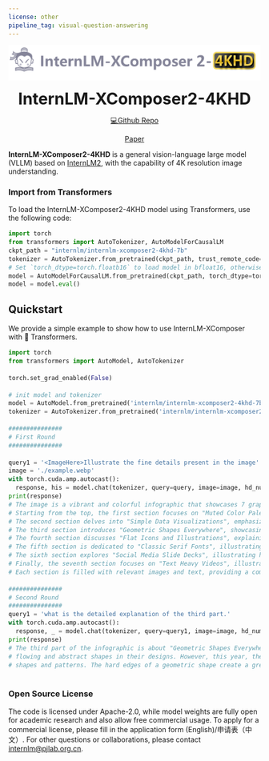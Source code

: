 ```yaml
---
license: other
pipeline_tag: visual-question-answering
---
```



<p align="center">
    <img src="logo_4k_en.png" width="600"/>
<p>

<p align="center">
    <b><font size="6">InternLM-XComposer2-4KHD</font></b> 
<p>

<div align="center">

[💻Github Repo](https://github.com/InternLM/InternLM-XComposer)

[Paper](https://arxiv.org/abs/2401.16420)

</div>

**InternLM-XComposer2-4KHD** is a general vision-language large model (VLLM) based on [InternLM2](https://github.com/InternLM/InternLM), with the capability of 4K resolution image understanding.

### Import from Transformers
To load the InternLM-XComposer2-4KHD model using Transformers, use the following code:
```python
import torch
from transformers import AutoTokenizer, AutoModelForCausalLM
ckpt_path = "internlm/internlm-xcomposer2-4khd-7b"
tokenizer = AutoTokenizer.from_pretrained(ckpt_path, trust_remote_code=True).cuda()
# Set `torch_dtype=torch.floatb16` to load model in bfloat16, otherwise it will be loaded as float32 and might cause OOM Error.
model = AutoModelForCausalLM.from_pretrained(ckpt_path, torch_dtype=torch.bfloat16, trust_remote_code=True).cuda()
model = model.eval()
```

## Quickstart
We provide a simple example to show how to use InternLM-XComposer with 🤗 Transformers.
```python
import torch
from transformers import AutoModel, AutoTokenizer

torch.set_grad_enabled(False)

# init model and tokenizer
model = AutoModel.from_pretrained('internlm/internlm-xcomposer2-4khd-7b', torch_dtype=torch.bfloat16, trust_remote_code=True).cuda().eval()
tokenizer = AutoTokenizer.from_pretrained('internlm/internlm-xcomposer2-4khd-7b', trust_remote_code=True)

###############
# First Round
###############

query1 = '<ImageHere>Illustrate the fine details present in the image'
image = './example.webp'
with torch.cuda.amp.autocast():
  response, his = model.chat(tokenizer, query=query, image=image, hd_num=55, history=[], do_sample=False, num_beams=3)
print(response)
# The image is a vibrant and colorful infographic that showcases 7 graphic design trends that will dominate in 2021. The infographic is divided into 7 sections, each representing a different trend. 
# Starting from the top, the first section focuses on "Muted Color Palettes", highlighting the use of muted colors in design.
# The second section delves into "Simple Data Visualizations", emphasizing the importance of easy-to-understand data visualizations. 
# The third section introduces "Geometric Shapes Everywhere", showcasing the use of geometric shapes in design. 
# The fourth section discusses "Flat Icons and Illustrations", explaining how flat icons and illustrations are being used in design. 
# The fifth section is dedicated to "Classic Serif Fonts", illustrating the resurgence of classic serif fonts in design.
# The sixth section explores "Social Media Slide Decks", illustrating how slide decks are being used on social media. 
# Finally, the seventh section focuses on "Text Heavy Videos", illustrating the trend of using text-heavy videos in design. 
# Each section is filled with relevant images and text, providing a comprehensive overview of the 7 graphic design trends that will dominate in 2021.

###############
# Second Round
###############
query1 = 'what is the detailed explanation of the third part.'
with torch.cuda.amp.autocast():
  response, _ = model.chat(tokenizer, query=query1, image=image, hd_num=55, history=his, do_sample=False, num_beams=3)
print(response)
# The third part of the infographic is about "Geometric Shapes Everywhere". It explains that last year, designers used a lot of
# flowing and abstract shapes in their designs. However, this year, they have been replaced with rigid, hard-edged geometric
# shapes and patterns. The hard edges of a geometric shape create a great contrast against muted colors.



```

### Open Source License
The code is licensed under Apache-2.0, while model weights are fully open for academic research and also allow free commercial usage. To apply for a commercial license, please fill in the application form (English)/申请表（中文）. For other questions or collaborations, please contact internlm@pjlab.org.cn.